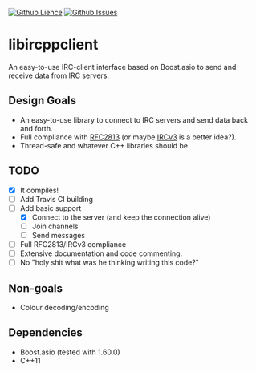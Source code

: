 [![Github Lience](https://img.shields.io/badge/license-MIT-blue.svg)](https://raw.githubusercontent.com/Tmplt/libircppclient/master/LICENSE)
[![Github Issues](https://img.shields.io/badge/lib-issues-brightgreen.svg)](https://github.com/Tmplt/libircppclient/issues)

libircppclient
==============
An easy-to-use IRC-client interface based on Boost.asio to send and receive data from IRC servers.

Design Goals
------------
* An easy-to-use library to connect to IRC servers and send data back and forth.
* Full compliance with [RFC2813](https://tools.ietf.org/html/rfc2813) (or maybe [IRCv3](http://ircv3.net/) is a better idea?).
* Thread-safe and whatever C++ libraries should be.

TODO
----
- [X] It compiles!
- [ ] Add Travis CI building
- [ ] Add basic support
  - [X] Connect to the server (and keep the connection alive)
  - [ ] Join channels
  - [ ] Send messages
- [ ] Full RFC2813/IRCv3 compliance
- [ ] Extensive documentation and code commenting.
- [ ] No "holy shit what was he thinking writing this code?"

Non-goals
---------
* Colour decoding/encoding

Dependencies
------------
* Boost.asio (tested with 1.60.0)
* C++11
